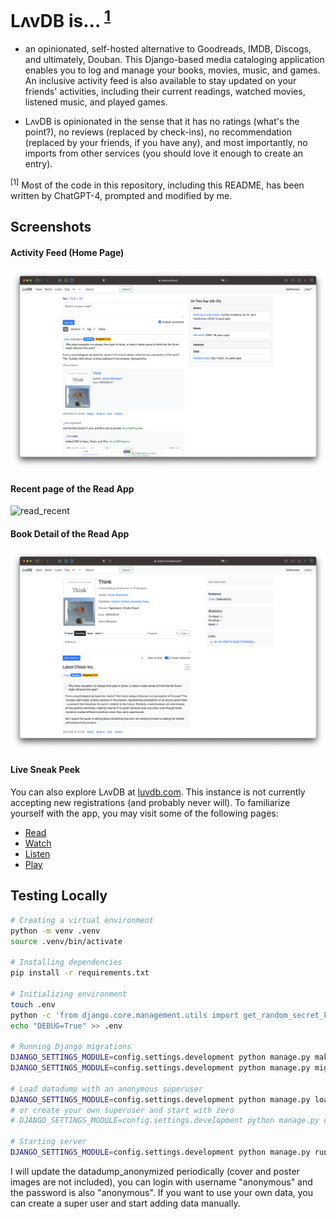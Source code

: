 # LʌvDB is... <sup>[1](#f1)</sup>

- an opinionated, self-hosted alternative to Goodreads, IMDB, Discogs, and ultimately, Douban. This Django-based media cataloging application enables you to log and manage your books, movies, music, and games. An inclusive activity feed is also available to stay updated on your friends' activities, including their current readings, watched movies, listened music, and played games.

- LʌvDB is opinionated in the sense that it has no ratings (what's the point?), no reviews (replaced by check-ins), no recommendation (replaced by your friends, if you have any), and most importantly, no imports from other services (you should love it enough to create an entry).

<sup id="f1">[1]</sup> Most of the code in this repository, including this README, has been written by ChatGPT-4, prompted and modified by me.

## Screenshots

#### Activity Feed (Home Page)

![activity_feed](.github/screenshots/activity_feed.png)

#### Recent page of the Read App

![read_recent](.github/screenshots/read_recent.png)

#### Book Detail of the Read App

![book_detail](.github/screenshots/book_detail.png)

#### Live Sneak Peek

You can also explore LʌvDB at [luvdb.com](https://luvdb.com). This instance is not currently accepting new registrations (and probably never will). To familiarize yourself with the app, you may visit some of the following pages:

- [Read](https://luvdb.com/read/recent/)
- [Watch](https://luvdb.com/watch/recent/)
- [Listen](https://luvdb.com/listen/recent/)
- [Play](https://luvdb.com/play/recent/)

## Testing Locally

```bash
# Creating a virtual environment
python -m venv .venv
source .venv/bin/activate

# Installing dependencies
pip install -r requirements.txt

# Initializing environment
touch .env
python -c 'from django.core.management.utils import get_random_secret_key; print("SECRET_KEY="+get_random_secret_key())' > .env
echo "DEBUG=True" >> .env

# Running Django migrations
DJANGO_SETTINGS_MODULE=config.settings.development python manage.py makemigrations
DJANGO_SETTINGS_MODULE=config.settings.development python manage.py migrate

# Load datadump with an anonymous superuser 
DJANGO_SETTINGS_MODULE=config.settings.development python manage.py loaddata datadump_anonymized.json
# or create your own superuser and start with zero
# DJANGO_SETTINGS_MODULE=config.settings.development python manage.py createsuperuser

# Starting server
DJANGO_SETTINGS_MODULE=config.settings.development python manage.py runserver
```

I will update the datadump_anonymized periodically (cover and poster images are not included), you can login with username "anonymous" and the password is also "anonymous". If you want to use your own data, you can create a super user and start adding data manually.
